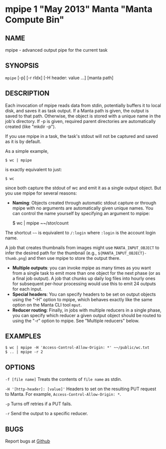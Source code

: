 mpipe 1 "May 2013" Manta "Manta Compute Bin"
============================================

NAME
----

mpipe - advanced output pipe for the current task

SYNOPSIS
--------

`mpipe` [-p] [-r rIdx] [-H header: value ...] [manta path]

DESCRIPTION
-----------

Each invocation of mpipe reads data from stdin, potentially buffers it to local
disk, and saves it as task output.  If a Manta path is given, the output is
saved to that path.  Otherwise, the object is stored with a unique name in the
job's directory.  If -p is given, required parent directories are automatically
created (like "mkdir -p").

If you use mpipe in a task, the task's stdout will not be captured and saved as
it is by default.

As a simple example,

    $ wc | mpipe

is exactly equivalent to just:

    $ wc

since both capture the stdout of wc and emit it as a single output object.  But
you use mpipe for several reasons:

* **Naming**: Objects created through automatic stdout capture or through mpipe
  with no arguments are automatically given unique names.  You can control the
  name yourself by specifying an argument to mpipe:

    $ wc | mpipe ~~/stor/count

The shortcut `~~` is equivalent to `/:login`
where `:login` is the account login name.


A job that creates thumbnails from images might use `MANTA_INPUT_OBJECT` to
infer the desired path for the thumbnail (e.g.,
`${MANTA_INPUT_OBJECT}-thumb.png`) and then use mpipe to store the output there.
* **Multiple outputs**: you can invoke mpipe as many times as you want from a
  single task to emit more than one object for the next phase (or as a final job
  output).  A job that chunks up daily log files into hourly ones for subsequent
  per-hour processing would use this to emit 24 outputs for each input.
* **Special headers**: You can specify headers to be set on output objects using
  the "-H" option to mpipe, which behaves exactly like the same option on the
  Manta CLI tool `mput`.
* **Reducer routing**: Finally, in jobs with multiple reducers in a single
  phase, you can specify which reducer a given output object should be routed to
  using the "-r" option to mpipe.  See "Multiple reducers" below.

EXAMPLES
--------

    $ wc | mpipe -H 'Access-Control-Allow-Origin: *' ~~/public/wc.txt
    $ .. | mpipe -r 2

OPTIONS
-------

`-f [file name]`
  Treats the contents of `file name` as stdin.

`-H '[http-header]: [value]'`
  Headers to set on the resulting PUT request to Manta.  For example,
  `Access-Control-Allow-Origin: *`.

`-p`
  Turns off retries if a PUT fails.

`-r`
  Send the output to a specific reducer.

BUGS
----

Report bugs at [Github](https://github.com/TritonDataCenter/manta-compute-bin/issues)
